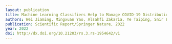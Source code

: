 ```yaml
---
layout: publication
title: Machine Learning Classifiers Help to Manage COVID-19 Distribution in China
authors: Wei Jiaming, Mingxuan Yao, Alsahfi Zakaria, Ye Taiping, Snir Eli, Rahmani Bahareh
publication: Scientific Report/Springer Nature, 2022
year: 2022
doi: http://dx.doi.org/10.21203/rs.3.rs-1954642/v1
---
```



